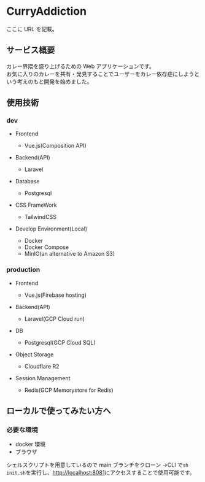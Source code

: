 # CurryAddiction

ここに URL を記載。

## サービス概要

カレー界隈を盛り上げるための Web アプリケーションです。<br>
お気に入りのカレーを共有・発見することでユーザーをカレー依存症にしようという考えのもと開発を始めました。

## 使用技術

### dev

- Frontend

  - Vue.js(Composition API)

- Backend(API)

  - Laravel

- Database

  - Postgresql

- CSS FrameWork
  - TailwindCSS
- Develop Environment(Local)
  - Docker
  - Docker Compose
  - MinIO(an alternative to Amazon S3)

### production

- Frontend
  - Vue.js(Firebase hosting)

- Backend(API)
  - Laravel(GCP Cloud run)

- DB
  - Postgresql(GCP Cloud SQL)

- Object Storage
  - Cloudflare R2

- Session Management
  - Redis(GCP Memorystore for Redis)

## ローカルで使ってみたい方へ

### 必要な環境

- docker 環境
- ブラウザ

シェルスクリプトを用意しているので main ブランチをクローン →CLI で`sh init.sh`を実行し、[http://localhost:8081](http://localhost:8081)にアクセスすることで使用可能です。
